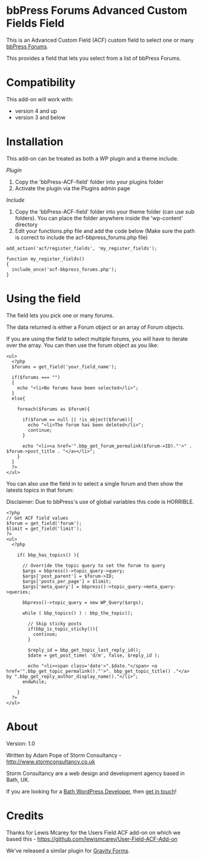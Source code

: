 bbPress Forums Advanced Custom Fields Field
=======================

This is an Advanced Custom Field (ACF) custom field to select one or many [bbPress Forums](http://www.bbpress.org/).

This provides a field that lets you select from a list of bbPress Forums.


Compatibility
============

This add-on will work with:

* version 4 and up
* version 3 and below

Installation
============

This add-on can be treated as both a WP plugin and a theme include.

*Plugin*
1. Copy the 'bbPress-ACF-field' folder into your plugins folder
2. Activate the plugin via the Plugins admin page

*Include*
1.  Copy the 'bbPress-ACF-field' folder into your theme folder (can use sub folders). You can place the folder anywhere inside the 'wp-content' directory
2.  Edit your functions.php file and add the code below (Make sure the path is correct to include the acf-bbpress_forums.php file)

```
add_action('acf/register_fields', 'my_register_fields');

function my_register_fields()
{
  include_once('acf-bbpress_forums.php');
}
```

Using the field
===============

The field lets you pick one or many forums.

The data returned is either a Forum object or an array of Forum objects.

If you are using the field to select multiple forums, you will have to iterate over the array.  You can then use the forum object as you like:

```
<ul>
  <?php
  $forums = get_field('your_field_name');

  if($forums === "")
  {
    echo "<li>No forums have been selected</li>";
  }
  else{

    foreach($forums as $forum){

      if($forum == null || !is_object($forum)){
        echo "<li>The forum has been deleted</li>";
        continue;
      }

      echo "<li><a href='".bbp_get_forum_permalink($forum->ID)."'>" . $forum->post_title . "</a></li>"; 
    }
  }
  ?>
</ul>
```

You can also use the field in to select a single forum and then show the latests topics in that forum:

Disclaimer: Due to bbPress's use of global variables this code is HORRIBLE.

```
<?php
// Get ACF field values
$forum = get_field('forum');
$limit = get_field('limit');
?>
<ul>
  <?php

    if( bbp_has_topics() ){

      // Override the topic query to set the forum to query
      $args = bbpress()->topic_query->query;
      $args['post_parent'] = $forum->ID;
      $args['posts_per_page'] = $limit;
      $args['meta_query'] = bbpress()->topic_query->meta_query->queries;

      bbpress()->topic_query = new WP_Query($args);

      while ( bbp_topics() ) : bbp_the_topic();

        // Skip sticky posts
        if(bbp_is_topic_sticky()){
          continue;
        }

        $reply_id = bbp_get_topic_last_reply_id();
        $date = get_post_time( 'd/m', false, $reply_id );

        echo "<li><span class='date'>".$date."</span> <a href='".bbp_get_topic_permalink()."'>". bbp_get_topic_title() ."</a> by ".bbp_get_reply_author_display_name()."</li>";
      endwhile;

    }
  ?>
</ul>
```



About
=====

Version: 1.0

Written by Adam Pope of Storm Consultancy - <http://www.stormconsultancy.co.uk>

Storm Consultancy are a web design and development agency based in Bath, UK.

If you are looking for a [Bath WordPress Developer](http://www.stormconsultancy.co.uk/Services/Bath-WordPress-Developers), then [get in touch](http://www.stormconsultancy.co.uk/Contact)!


Credits
=======

Thanks for Lewis Mcarey for the Users Field ACF add-on on which we based this - https://github.com/lewismcarey/User-Field-ACF-Add-on

We've released a similar plugin for [Gravity Forms](https://github.com/stormuk/Gravity-Forms-ACF-Field).